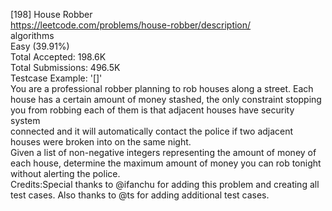 [198] House Robber
<br>https://leetcode.com/problems/house-robber/description/
<br>algorithms
<br>Easy (39.91%)
<br>Total Accepted:    198.6K
<br>Total Submissions: 496.5K
<br>Testcase Example:  '[]'
<br>You are a professional robber planning to rob houses along a street. Each
<br>house has a certain amount of money stashed, the only constraint stopping
<br>you from robbing each of them is that adjacent houses have security system
<br>connected and it will automatically contact the police if two adjacent
<br>houses were broken into on the same night.
<br>Given a list of non-negative integers representing the amount of money of
<br>each house, determine the maximum amount of money you can rob tonight
<br>without alerting the police.
<br>Credits:Special thanks to @ifanchu for adding this problem and creating all
<br>test cases. Also thanks to @ts for adding additional test cases.
<br>